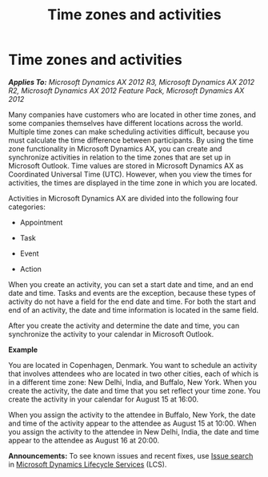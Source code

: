 ﻿---
title: Time zones and activities
TOCTitle: Time zones and activities
ms:assetid: 6afb2837-cdc4-4521-90dd-229a0a5c1bf8
ms:mtpsurl: https://technet.microsoft.com/en-us/library/Gg231782(v=AX.60)
ms:contentKeyID: 36057985
ms.date: 04/18/2014
mtps_version: v=AX.60
---

# Time zones and activities 


_**Applies To:** Microsoft Dynamics AX 2012 R3, Microsoft Dynamics AX 2012 R2, Microsoft Dynamics AX 2012 Feature Pack, Microsoft Dynamics AX 2012_

Many companies have customers who are located in other time zones, and some companies themselves have different locations across the world. Multiple time zones can make scheduling activities difficult, because you must calculate the time difference between participants. By using the time zone functionality in Microsoft Dynamics AX, you can create and synchronize activities in relation to the time zones that are set up in Microsoft Outlook. Time values are stored in Microsoft Dynamics AX as Coordinated Universal Time (UTC). However, when you view the times for activities, the times are displayed in the time zone in which you are located.

Activities in Microsoft Dynamics AX are divided into the following four categories:

  - Appointment

  - Task

  - Event

  - Action

When you create an activity, you can set a start date and time, and an end date and time. Tasks and events are the exception, because these types of activity do not have a field for the end date and time. For both the start and end of an activity, the date and time information is located in the same field.

After you create the activity and determine the date and time, you can synchronize the activity to your calendar in Microsoft Outlook.

**Example**

You are located in Copenhagen, Denmark. You want to schedule an activity that involves attendees who are located in two other cities, each of which is in a different time zone: New Delhi, India, and Buffalo, New York. When you create the activity, the date and time that you set reflect your time zone. You create the activity in your calendar for August 15 at 16:00.

When you assign the activity to the attendee in Buffalo, New York, the date and time of the activity appear to the attendee as August 15 at 10:00. When you assign the activity to the attendee in New Delhi, India, the date and time appear to the attendee as August 16 at 20:00.

  
**Announcements:** To see known issues and recent fixes, use [Issue search](http://go.microsoft.com/fwlink/?linkid=389258) in [Microsoft Dynamics Lifecycle Services](http://go.microsoft.com/fwlink/?linkid=306505) (LCS).


